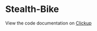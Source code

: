 # Stealth-Bike

View the code documentation on [Clickup](https://app.clickup.com/9003010024/v/dc/8c9y1z8-7071)